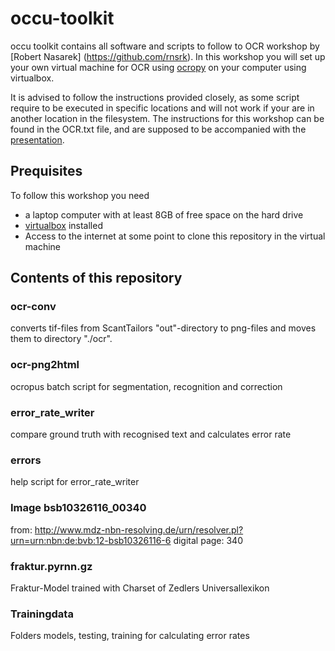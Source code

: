 # occu-toolkit

occu toolkit contains all software and scripts to follow to OCR workshop by [Robert Nasarek]
(https://github.com/rnsrk). In this workshop you will set up your own virtual machine for OCR 
using [ocropy](https://github.com/tmbdev/ocropy) on your computer using virtualbox. 

It is advised to follow the instructions provided closely, as some script require to be executed
in specific locations and will not work if your are in another location in the filesystem. The 
instructions for this workshop can be found in the OCR.txt file, and are supposed to be 
accompanied with the [presentation](https://prezi.com/p/xqwfolocpjy3/).

## Prequisites

To follow this workshop you need

* a laptop computer with at least 8GB of free space on the hard drive
* [virtualbox](https://www.virtualbox.org/) installed
* Access to the internet at some point to clone this repository in the virtual machine

## Contents of this repository

### ocr-conv

converts tif-files from ScantTailors "out"-directory to png-files and moves them to directory "./ocr".

### ocr-png2html

ocropus batch script for segmentation, recognition and correction

### error_rate_writer

compare ground truth with recognised text and calculates error rate

### errors

help script for error_rate_writer

### Image bsb10326116_00340

from:  http://www.mdz-nbn-resolving.de/urn/resolver.pl?urn=urn:nbn:de:bvb:12-bsb10326116-6 
digital page: 340 

### fraktur.pyrnn.gz

Fraktur-Model trained with Charset of Zedlers Universallexikon

### Trainingdata

Folders models, testing, training for calculating error rates


